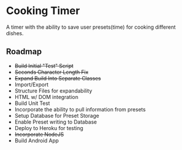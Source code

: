 # Cooking Timer

A timer with the ability to save user presets(time) for cooking different dishes.

## Roadmap

+ ~~Build Initial "Test" Script~~
+ ~~Seconds Character Length Fix~~
+ ~~Expand Build Into Separate Classes~~
+ Import/Export
+ Structure Files for expandability
+ HTML w/ DOM integration
+ Build Unit Test
+ Incorporate the ability to pull information from presets
+ Setup Database for Preset Storage
+ Enable Preset writing to Database
+ Deploy to Heroku for testing
+ ~~Incorporate NodeJS~~
+ Build Android App
